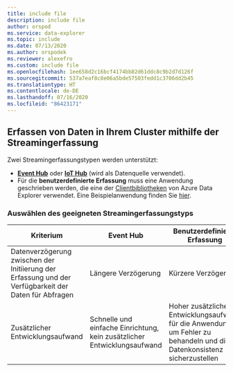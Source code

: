 ```yaml
---
title: include file
description: include file
author: orspod
ms.service: data-explorer
ms.topic: include
ms.date: 07/13/2020
ms.author: orspodek
ms.reviewer: alexefro
ms.custom: include file
ms.openlocfilehash: 1ee658d2c16bcf4174bb82d61ddc8c9b2d7d126f
ms.sourcegitcommit: 537a7eaf8c8e06a5bde57503fedd1c3706dd2b45
ms.translationtype: HT
ms.contentlocale: de-DE
ms.lasthandoff: 07/16/2020
ms.locfileid: "86423171"
---
```

## <a name="use-streaming-ingestion-to-ingest-data-to-your-cluster"></a>Erfassen von Daten in Ihrem Cluster mithilfe der Streamingerfassung

Zwei Streamingerfassungstypen werden unterstützt:

* [**Event Hub**](../ingest-data-event-hub.md) oder [**IoT Hub**](../ingest-data-iot-hub.md) (wird als Datenquelle verwendet).
* Für die **benutzerdefinierte Erfassung** muss eine Anwendung geschrieben werden, die eine der [Clientbibliotheken](../kusto/api/client-libraries.md) von Azure Data Explorer verwendet. Eine Beispielanwendung finden Sie [hier](https://github.com/Azure/azure-kusto-samples-dotnet/tree/master/client/StreamingIngestionSample).

### <a name="choose-the-appropriate-streaming-ingestion-type"></a>Auswählen des geeigneten Streamingerfassungstyps

|Kriterium|Event Hub|Benutzerdefinierte Erfassung|
|---------|---------|---------|
|Datenverzögerung zwischen der Initiierung der Erfassung und der Verfügbarkeit der Daten für Abfragen | Längere Verzögerung | Kürzere Verzögerung  |
|Zusätzlicher Entwicklungsaufwand | Schnelle und einfache Einrichtung, kein zusätzlicher Entwicklungsaufwand | Hoher zusätzlicher Entwicklungsaufwand für die Anwendung, um Fehler zu behandeln und die Datenkonsistenz sicherzustellen |
